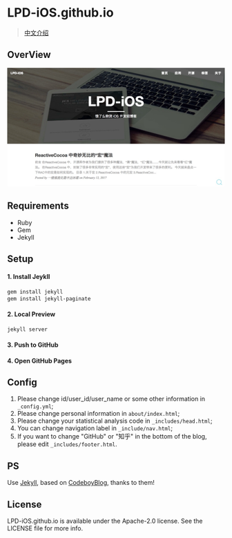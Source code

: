 # LPD-iOS.github.io

> [中文介绍](https://github.com/LPD-iOS/LPD-iOS.github.io/blob/master/README_CN.md)

## OverView

![lpd-ios.github.io](lpd-ios.github.io.png)

## Requirements

- Ruby
- Gem
- Jekyll

## Setup

#### 1. Install Jeykll
```
gem install jekyll
gem install jekyll-paginate
```
#### 2. Local Preview
```
jekyll server
```
#### 3. Push to GitHub
#### 4. Open GitHub Pages

## Config

1. Please change id/user_id/user_name or some other information in `_config.yml`;
2. Please change personal information in `about/index.html`;
3. Please change your statistical analysis code in `_includes/head.html`;
4. You can change navigation label in `_include/nav.html`;
5. If you want to change "GitHub" or "知乎" in the bottom of the blog, please edit `_includes/footer.html`.

## PS

Use [Jekyll](https://github.com/jekyll/jekyll), based on [CodeboyBlog](https://github.com/androiddevelop/CodeboyBlog), thanks to them!

## License

LPD-iOS.github.io is available under the Apache-2.0 license. See the LICENSE file for more info.
